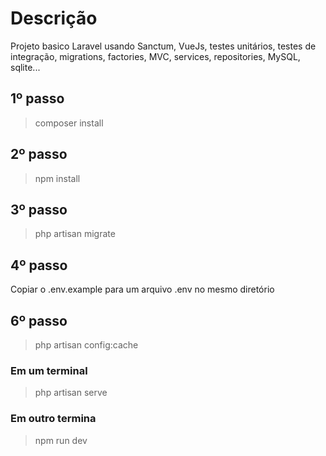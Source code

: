 # Descrição
Projeto basico Laravel usando Sanctum, VueJs, testes unitários, testes de integração, migrations, factories, MVC, services, repositories, MySQL, sqlite...

## 1º passo
> composer install

## 2º passo
> npm install

## 3º passo
> php artisan migrate

## 4º passo
Copiar o .env.example para um arquivo .env no mesmo diretório

## 6º passo
> php artisan config:cache

### Em um terminal
> php artisan serve

### Em outro termina
> npm run dev

